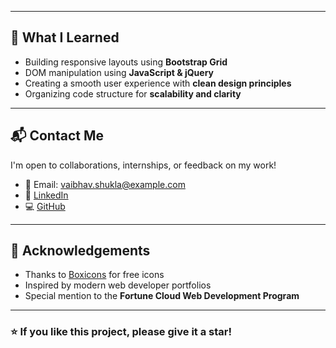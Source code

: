
---

## 🧠 What I Learned

- Building responsive layouts using **Bootstrap Grid**
- DOM manipulation using **JavaScript & jQuery**
- Creating a smooth user experience with **clean design principles**
- Organizing code structure for **scalability and clarity**

---

## 📬 Contact Me

I'm open to collaborations, internships, or feedback on my work!

- 📧 Email: vaibhav.shukla@example.com  
- 🔗 [LinkedIn](https://www.linkedin.com/in/vaibhavshukla03/)  
- 💻 [GitHub](https://github.com/VaibhavShukla03)

---

## 🙏 Acknowledgements

- Thanks to [Boxicons](https://boxicons.com/) for free icons  
- Inspired by modern web developer portfolios  
- Special mention to the **Fortune Cloud Web Development Program**

---

### ⭐ If you like this project, please give it a star!

